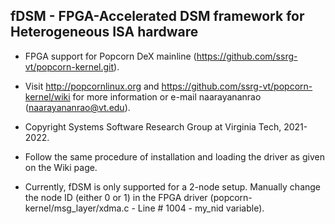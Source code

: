 fDSM - FPGA-Accelerated DSM framework for Heterogeneous ISA hardware
----------------------------------------------

* FPGA support for Popcorn DeX mainline (https://github.com/ssrg-vt/popcorn-kernel.git). 

* Visit http://popcornlinux.org and https://github.com/ssrg-vt/popcorn-kernel/wiki for more information or e-mail naarayananrao (naarayananrao@vt.edu).

* Copyright Systems Software Research Group at Virginia Tech, 2021-2022.

* Follow the same procedure of installation and loading the driver as given on the Wiki page.

* Currently, fDSM is only supported for a 2-node setup. Manually change the node ID (either 0 or 1) in the FPGA driver (popcorn-kernel/msg_layer/xdma.c - Line # 1004 - my_nid variable). 



